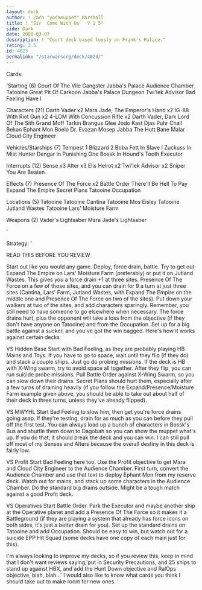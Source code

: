 ```yaml
---
layout: deck
author: ! Zach "yodamuppet" Marshall
title: ! "Sir  Come With Us   V 1 5"
side: Dark
date: 2000-03-07
description: ! "Court deck based loosly on Frank's Palace."
rating: 3.5
id: 4023
permalink: "/starwarsccg/deck/4023/"
---
```

Cards: 

'Starting (6)
Court Of The Vile Gangster
Jabba's Palace Audience Chamber
Tatooine Great Pit Of Carkoon
Jabba's Palace Dungeon
Twi'lek Advisor
Bad Feeling Have I

Characters (21)
Darth Vader x2
Mara Jade, The Emperor's Hand x2
IG-88 With Riot Gun x2
4-LOM With Concussion Rifle x2
Darth Vader, Dark Lord Of The Sith
Grand Moff Tarkin
Brangus Glee
Jodo Kast
Djas Puhr
Chall Bekan
Ephant Mon
Boelo
Dr. Evazan
Mosep
Jabba The Hutt
Bane Malar
Cloud City Engineer

Vehicles/Starships (7)
Tempest 1
Blizzard 2
Boba Fett In Slave I
Zuckuss In Mist Hunter
Dengar In Punishing One
Bossk In Hound's Tooth
Executor

Interrupts (12)
Sense x3
Alter x3
Elis Helrot x2
Twi'lek Advisor x2
Sniper
You Are Beaten

Effects (7)
Presence Of The Force x2
Battle Order
There'll Be Hell To Pay
Expand The Empire
Secret Plans
Tatooine Occupation

Locations (5)
Tatooine
Tatooine Cantina
Tatooine Mos Eisley
Tatooine Jutland Wastes
Tatooine Lars' Moisture Farm

Weapons (2)
Vader's Lightsaber
Mara Jade's Lightsaber

'

Strategy: '

READ THIS BEFORE YOU REVIEW

Start out like you would any game. Deploy, force drain, battle. Try to get out Expand The Empire on Lars' Moisture Farm (preferably) or put it on Jutland Wastes. This gives you a force drain +1 at three sites. Presence Of The Force on a few of those sites, and you can drain for 9 a turn at just three sites (Cantina, Lars' Farm, Jutland Wastes, with Expand The Empire on the middle one and Presence Of The Force on two of the sites). Put down your walkers at two of the sites, and add characters sparingly. Remember, you still need to have someone to go elsewhere when necessary. The force drains hurt, plus the opponent will take a loss from the objective (if they don't have anyone on Tatooine) and from the Occupation. Set up for a big battle against a sucker, and you've got the win bagged. Here's how it works against certain decks

VS Hidden Base
Start with Bad Feeling, as they are probably playing HB Mains and Toys. If you have to go to space, wait until they flip (if they do) and stack a couple ships. Just go do probing missions. If the deck is HB with X-Wing swarm, try to avoid space all together. After they flip, you can run suicide probe missions. Pull Battle Order against X-Wing Swarm, so you can slow down their drains. Secret Plans should hurt them, especially after a few turns of draining heavily (if you follow the Expand/Presence/Moisture Farm example given above, you should be able to take out about half of their deck in three turns, unless they've already flipped).

VS MWYHL
Start Bad Feeling to slow him, then get you're force drains going asap. If they're testing, drain for as much as you can before they pull off the first test. You can always load up a bunch of characters in Bossk's Bus and shuttle them down to Dagobah so you can show the muppet what's up. If you do that, it should break the deck and you can win. I can still pull off most of my Senses and Alters because the overall destiny in this deck is fairly low.

VS Profit
Start Bad Feeling here too. Use the Profit objective to get Mara and Cloud City Engineer to the Audience Chamber. First turn, convert the Audience Chamber and use that text to deploy Ephant Mon from my reserve deck. Watch out for mains, and stack up some characters in the Audience Chamber. Do the standard big drains outside. Might be a tough match against a good Profit deck.

VS Operatives
Start Battle Order. Park the Executor and maybe another ship at the Operative planet and add a Presence Of The Force so it makes it a Battleground (if they are playing a system that already has force icons on both sides, it's just a better drain for you). Set up the standard drains on Tatooine and add Occupation. Should be easy to win, but watch out for a suicide EPP Hit Squad (some decks have one copy of each main just for this).

I'm always looking to improve my decks, so if you review this, keep in mind that I don't want reviews saying,'put in Security Precautions, and 25 ships to stand up against HBX, and add the Hunt Down objective and RalOps objective, blah, blah...' I would also like to know what cards you think I should take out to make room for new ones.  '
